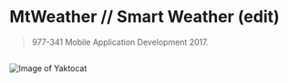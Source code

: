 # MtWeather // Smart Weather (edit)
> 977-341 Mobile Application Development 2017.
## 
![Image of Yaktocat](https://octodex.github.com/images/privateinvestocat.jpg)
